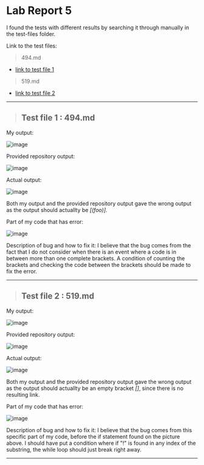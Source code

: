 # Lab Report 5

I found the tests with different results by searching it through manually in the test-files folder. 

Link to the test files:
> 494.md
* [link to test file 1](https://github.com/nidhidhamnani/markdown-parser/blob/main/test-files/494.md)

> 519.md
* [link to test file 2](https://github.com/nidhidhamnani/markdown-parser/blob/main/test-files/519.md)

---
> ## Test file 1 : 494.md
My output:

![image](https://user-images.githubusercontent.com/86458122/171515128-359562d2-f3d7-4fdf-a670-5e129e3648c5.png)

Provided repository output:

![image](https://user-images.githubusercontent.com/86458122/171515133-c9c2a160-9b9c-4abc-b043-b70c8ded0639.png)

Actual output:

![image](https://user-images.githubusercontent.com/86458122/171515168-ec99e453-7601-4b28-838c-661ffd57aeb9.png)

Both my output and the provided repository output gave the wrong output as the output should actuallty be *[(foo)]*.


Part of my code that has error:


![image](https://user-images.githubusercontent.com/86458122/171515163-30fee906-8244-4ffe-8e2a-687c61101027.png)

Description of bug and how to fix it: I believe that the bug comes from the fact that I do not consider when there is an event where a code is in between more than one complete brackets. A condition of counting the brackets and checking the code between the brackets should be made to fix the error.

---

> ## Test file 2 : 519.md
My output:

![image](https://user-images.githubusercontent.com/86458122/171516706-166ee210-4a79-4844-aed4-c8aafd98c4ae.png)

Provided repository output:

![image](https://user-images.githubusercontent.com/86458122/171516695-fb9ae7c5-7129-4613-b8e7-1ef24a6130c5.png)

Actual output:

![image](https://user-images.githubusercontent.com/86458122/171516705-a27172e3-b035-4f5c-b194-7e2d14631415.png)

Both my output and the provided repository output gave the wrong output as the output should actuallty be an empty bracket *[]*, since there is no resulting link.


Part of my code that has error:


![image](https://user-images.githubusercontent.com/86458122/171516708-1673751b-b75c-43d5-badf-b3b493f05c6e.png)

Description of bug and how to fix it: I believe that the bug comes from this specific part of my code, before the if statement found on the picture above. I should have put a condition where if "!" is found in any index of the substring, the while loop should just break right away.

---

